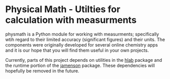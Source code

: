 Physical Math - Utilties for calculation with measurments
=========================================================
physmath is a Python module for working with measurments; specifically
wtih regard to their limited accuracy (significant figures) and
their units. The components were originally developed for several
online chemistry apps and it is our hope that you will find them useful
in your own projects.

Currently, parts of this project depends on utilities in the
[hlab](https://github.com/matthagy/hlab) package
and the runtime portion of the
[jamenson](https://github.com/matthagy/jamenson) package.
These dependencies will hopefully be removed in the future.